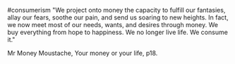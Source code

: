 #consumerism 
"We project onto money the capacity to fulfill our fantasies, allay our fears, soothe our pain, and send us soaring to new heights. In fact, we now meet most of our needs, wants, and desires through money. We buy everything from hope to happiness. We no longer live life. We consume it."

Mr Money Moustache, Your money or your life, p18.